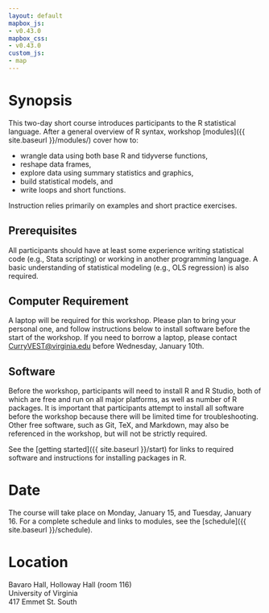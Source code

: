 ```yaml
---
layout: default
mapbox_js:
- v0.43.0
mapbox_css:
- v0.43.0
custom_js:
- map
---
```


# Synopsis

This two-day short course introduces participants to the R statistical language. After a general overview of R syntax, workshop [modules]({{ site.baseurl }}/modules/) cover how to:   

* wrangle data using both base R and tidyverse functions,
* reshape data frames,
* explore data using summary statistics and graphics, 
* build statistical models, and
* write loops and short functions. 

Instruction relies primarily on examples and short practice
exercises.

## Prerequisites 

All participants should have at least some experience writing
statistical code (e.g., Stata scripting) or working in another
programming language. A basic understanding of statistical modeling
(e.g., OLS regression) is also required.

## Computer Requirement 

A laptop will be required for this workshop. Please plan to bring your
personal one, and follow instructions below to install software before
the start of the workshop. If you need to borrow a laptop, please
contact [CurryVEST@virginia.edu](mailto:CurryVEST@virginia.edu) before
Wednesday, January 10th.

## Software 

Before the workshop, participants will need to install R and R Studio,
both of which are free and run on all major platforms, as well as
number of R packages. It is important that participants
attempt to install all software before the workshop because there will
be limited time for troubleshooting. Other free software, such as Git,
TeX, and Markdown, may also be referenced in the workshop, but will
not be strictly required. 

See the [getting started]({{ site.baseurl
}}/start) for links to required software and instructions for
installing packages in R.


# Date

The course will take place on Monday, January 15, and Tuesday,
January 16. For a complete schedule and links to modules, see the
[schedule]({{ site.baseurl }}/schedule).

# Location

Bavaro Hall, Holloway Hall (room 116)  
University of Virginia  
417 Emmet St. South

<div id='mapwrap'>
	<div id='map'></div>
</div>
<br>
  
